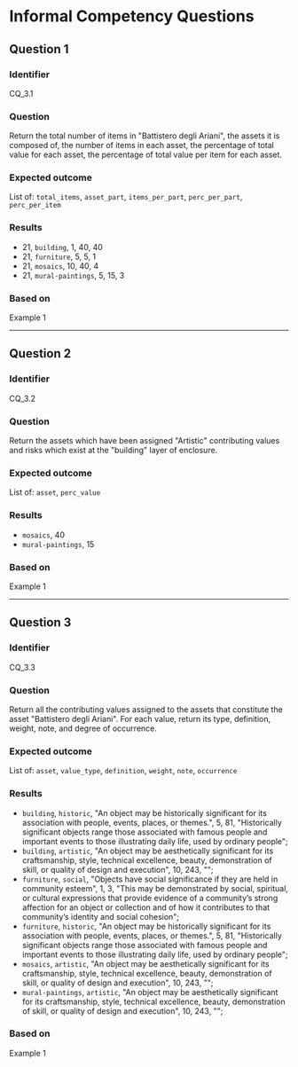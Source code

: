 # Informal Competency Questions
## Question 1

### Identifier
CQ_3.1

### Question
Return the total number of items in "Battistero degli Ariani", the assets it is composed of, the number of items in each asset, the percentage of total value for each asset, the percentage of total value per item for each asset.

### Expected outcome
List of: `total_items`, `asset_part`, `items_per_part`, `perc_per_part`, `perc_per_item`

### Results
- 21, `building`, 1, 40, 40
- 21, `furniture`, 5, 5, 1
- 21, `mosaics`, 10, 40, 4
- 21, `mural-paintings`, 5, 15, 3

### Based on
Example 1

***

## Question 2

### Identifier
CQ_3.2

### Question
Return the assets which have been assigned "Artistic" contributing values and risks which exist at the "building" layer of enclosure.

### Expected outcome
List of: `asset`, `perc_value`

### Results
- `mosaics`, 40
- `mural-paintings`, 15

### Based on
Example 1

***

## Question 3

### Identifier
CQ_3.3

### Question
Return all the contributing values assigned to the assets that constitute the asset "Battistero degli Ariani". For each value, return its type,  definition, weight, note, and degree of occurrence.

### Expected outcome
List of: `asset`, `value_type`, `definition`, `weight`, `note`, `occurrence`

### Results
- `building`, `historic`, "An object may be historically significant for its association with people, events, places, or themes.", 5, 81, "Historically significant objects range those associated with famous people and important events to those illustrating daily life, used by ordinary people";
- `building`, `artistic`, "An object may be aesthetically significant for its craftsmanship, style, technical excellence, beauty, demonstration of skill, or quality of design and execution", 10, 243, "";
- `furniture`, `social`, "Objects have social significance if they are held in community esteem", 1, 3, "This may be demonstrated by social, spiritual, or cultural expressions that provide evidence of a community’s strong affection for an object or collection and of how it contributes to that community’s identity and social cohesion";
- `furniture`, `historic`, "An object may be historically significant for its association with people, events, places, or themes.", 5, 81, "Historically significant objects range those associated with famous people and important events to those illustrating daily life, used by ordinary people";
- `mosaics`, `artistic`, "An object may be aesthetically significant for its craftsmanship, style, technical excellence, beauty, demonstration of skill, or quality of design and execution", 10, 243, "";
- `mural-paintings`, `artistic`, "An object may be aesthetically significant for its craftsmanship, style, technical excellence, beauty, demonstration of skill, or quality of design and execution", 10, 243, "";

### Based on
Example 1